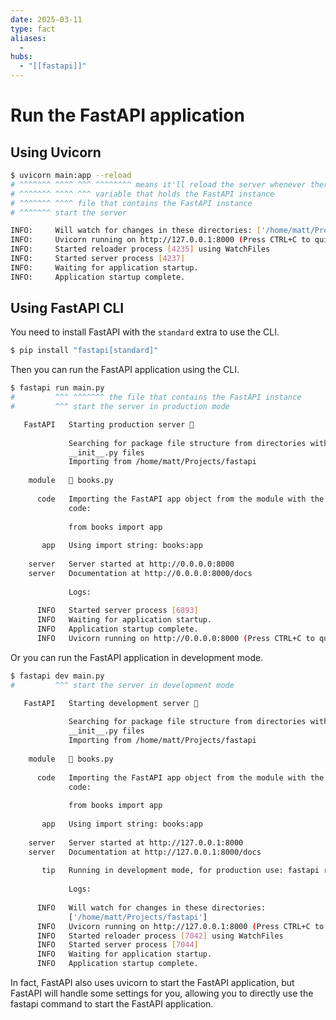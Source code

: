 ```yaml
---
date: 2025-03-11
type: fact
aliases:
  -
hubs:
  - "[[fastapi]]"
---
```


# Run the FastAPI application


## Using Uvicorn

```sh
$ uvicorn main:app --reload
# ^^^^^^^ ^^^^ ^^^ ^^^^^^^^ means it'll reload the server whenever there is a change in the code
# ^^^^^^^ ^^^^ ^^^ variable that holds the FastAPI instance
# ^^^^^^^ ^^^^ file that contains the FastAPI instance
# ^^^^^^^ start the server

INFO:     Will watch for changes in these directories: ['/home/matt/Projects/fastapi']
INFO:     Uvicorn running on http://127.0.0.1:8000 (Press CTRL+C to quit)  # This is the URL where the server is running
INFO:     Started reloader process [4235] using WatchFiles
INFO:     Started server process [4237]
INFO:     Waiting for application startup.
INFO:     Application startup complete.
```

## Using FastAPI CLI

You need to install FastAPI with the `standard` extra to use the CLI.

```sh
$ pip install "fastapi[standard]"
```

Then you can run the FastAPI application using the CLI.

```sh
$ fastapi run main.py 
#         ^^^ ^^^^^^^ the file that contains the FastAPI instance
#         ^^^ start the server in production mode

   FastAPI   Starting production server 🚀
 
             Searching for package file structure from directories with 
             __init__.py files
             Importing from /home/matt/Projects/fastapi
 
    module   🐍 books.py
 
      code   Importing the FastAPI app object from the module with the following
             code:
 
             from books import app
 
       app   Using import string: books:app
 
    server   Server started at http://0.0.0.0:8000
    server   Documentation at http://0.0.0.0:8000/docs
 
             Logs:
 
      INFO   Started server process [6893]
      INFO   Waiting for application startup.
      INFO   Application startup complete.
      INFO   Uvicorn running on http://0.0.0.0:8000 (Press CTRL+C to quit)
```

Or you can run the FastAPI application in development mode.

```sh
$ fastapi dev main.py 
#         ^^^ start the server in development mode

   FastAPI   Starting development server 🚀
 
             Searching for package file structure from directories with 
             __init__.py files
             Importing from /home/matt/Projects/fastapi
 
    module   🐍 books.py
 
      code   Importing the FastAPI app object from the module with the following
             code:
 
             from books import app
 
       app   Using import string: books:app
 
    server   Server started at http://127.0.0.1:8000
    server   Documentation at http://127.0.0.1:8000/docs
 
       tip   Running in development mode, for production use: fastapi run
 
             Logs:
 
      INFO   Will watch for changes in these directories: 
             ['/home/matt/Projects/fastapi']
      INFO   Uvicorn running on http://127.0.0.1:8000 (Press CTRL+C to quit)
      INFO   Started reloader process [7042] using WatchFiles
      INFO   Started server process [7044]
      INFO   Waiting for application startup.
      INFO   Application startup complete.
```

In fact, FastAPI also uses uvicorn to start the FastAPI application, but FastAPI will handle some settings for you, allowing you to directly use the fastapi command to start the FastAPI application.



